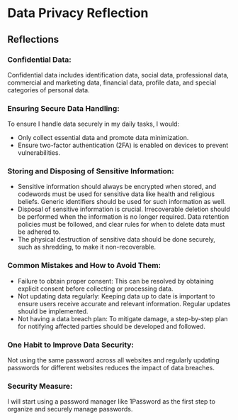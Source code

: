 # Data Privacy Reflection

## Reflections

### Confidential Data:

Confidential data includes identification data, social data, professional data, commercial and marketing data, financial data, profile data, and special categories of personal data.

### Ensuring Secure Data Handling:

To ensure I handle data securely in my daily tasks, I would:

- Only collect essential data and promote data minimization.
- Ensure two-factor authentication (2FA) is enabled on devices to prevent vulnerabilities.

### Storing and Disposing of Sensitive Information:

- Sensitive information should always be encrypted when stored, and codewords must be used for sensitive data like health and religious beliefs. Generic identifiers should be used for such information as well.
- Disposal of sensitive information is crucial. Irrecoverable deletion should be performed when the information is no longer required. Data retention policies must be followed, and clear rules for when to delete data must be adhered to.
- The physical destruction of sensitive data should be done securely, such as shredding, to make it non-recoverable.

### Common Mistakes and How to Avoid Them:

- Failure to obtain proper consent: This can be resolved by obtaining explicit consent before collecting or processing data.
- Not updating data regularly: Keeping data up to date is important to ensure users receive accurate and relevant information. Regular updates should be implemented.
- Not having a data breach plan: To mitigate damage, a step-by-step plan for notifying affected parties should be developed and followed.

### One Habit to Improve Data Security:

Not using the same password across all websites and regularly updating passwords for different websites reduces the impact of data breaches.

### Security Measure:

I will start using a password manager like 1Password as the first step to organize and securely manage passwords.
